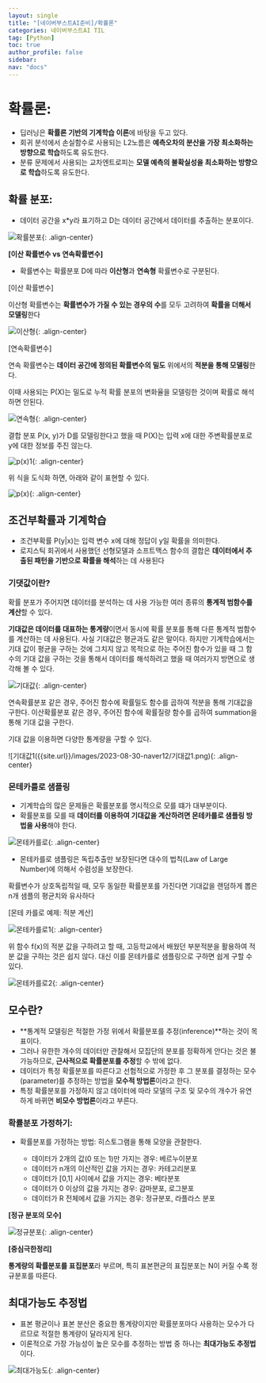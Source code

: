 ```yaml
---
layout: single
title: "[네이버부스트AI준비]/확률론"
categories: 네이버부스트AI TIL
tag: [Python]
toc: true
author_profile: false
sidebar:
nav: "docs"
---
```


# 확률론:

- 딥러닝은 **확률론 기반의 기계학습 이론**에 바탕을 두고 있다.
- 회귀 분석에서 손실함수로 사용되는 L2노름은 **예측오차의 분산을 가장 최소화하는 방향으로 학습**하도록 유도한다.
- 분류 문제에서 사용되는 교차엔트로피는 **모델 예측의 불확실성을 최소화하는 방향으로 학습**하도록 유도한다.

## 확률 분포:

- 데이터 공간을 x\*y라 표기하고 D는 데이터 공간에서 데이터를 추출하는 분포이다.

![확률분포]({{site.url}}/images/2023-08-30-naver12/확률분포.png){: .align-center}

**[이산 확률변수 vs 연속확률변수]**

- 확률변수는 확률분포 D에 따라 **이산형**과 **연속형** 확률변수로 구분된다.

[이산 확률변수]

이산형 확률변수는 **확률변수가 가질 수 있는 경우의 수**를 모두 고려하여 **확률을 더해서 모델링**한다

![이산형]({{site.url}}/images/2023-08-30-naver12/이산형.png){: .align-center}

[연속확률변수]

연속 확률변수는 **데이터 공간에 정의된 확률변수의 밀도** 위에서의 **적분을 통해 모델링**한다.

이때 사용되는 P(X)는 밀도로 누적 확률 분포의 변화율을 모델링한 것이며 확률로 해석하면 안된다.

![연속형]({{site.url}}/images/2023-08-30-naver12/연속형.png){: .align-center}

결합 분포 P(x, y)가 D를 모델링한다고 했을 때 P(X)는 입력 x에 대한 주변확률분포로 y에 대한 정보를 주진 않는다.

![p(x)1](<{{site.url}}/images/2023-08-30-naver12/p(x)1.png>){: .align-center}

위 식을 도식화 하면, 아래와 같이 표현할 수 있다.

![p(x)](<{{site.url}}/images/2023-08-30-naver12/p(x).png>){: .align-center}

## 조건부확률과 기계학습

- 조건부확률 P(y|x)는 입력 변수 x에 대해 정답이 y일 확률을 의미한다.
- 로지스틱 회귀에서 사용했던 선형모델과 소프트맥스 함수의 결합은 **데이터에서 추출된 패턴을 기반으로 확률을 해석**하는 데 사용된다

### 기댓값이란?

확률 분포가 주어지면 데이터를 분석하는 데 사용 가능한 여러 종류의 **통계적 범함수를 계산**할 수 있다.

**기대값은 데이터를 대표하는 통계량**이면서 동시에 확률 분포를 통해 다른 통계적 범함수를 계산하는 데 사용된다. 사실 기대값은 평균과도 같은 말이다. 하지만 기계학습에서는 기대 값이 평균을 구하는 것에 그치지 않고 목적으로 하는 주어진 함수가 있을 때 그 함수의 기대 값을 구하는 것을 통해서 데이터를 해석하려고 했을 때 여러가지 방면으로 생각해 볼 수 있다.

![기대값]({{site.url}}/images/2023-08-30-naver12/기대값.png){: .align-center}

연속확률분포 같은 경우, 주어진 함수에 확률밀도 함수를 곱하여 적분을 통해 기대값을 구한다.
이산확률분포 같은 경우, 주어진 함수에 확률질량 함수를 곱하여 summation을 통해 기대 값을 구한다.

기대 값을 이용하면 다양한 통계량을 구할 수 있다.

![기대값1({{site.url}}/images/2023-08-30-naver12/기대값1.png){: .align-center}

### 몬테카를로 샘플링

- 기계학습의 많은 문제들은 확률분포를 명시적으로 모를 떄가 대부분이다.
- 확률분포를 모를 때 **데이터를 이용하여 기대값을 계산하려면 몬테카를로 샘플링 방법을 사용**해야 한다.

![몬테카를로]({{site.url}}/images/2023-08-30-naver12/몬테카를로.png){: .align-center}

- 몬테카를로 샘플링은 독립추출만 보장된다면 대수의 법칙(Law of Large Number)에 의해서 수렴성을 보장한다.

확률변수가 상호독립적일 때, 모두 동일한 확률분포를 가진다면 기대값을 랜덤하게 뽑은 n개 샘플의 평균치와 유사하다

[몬테 카를로 예제: 적분 계산]

![몬테카를로1]({{site.url}}/images/2023-08-30-naver12/몬테카를로1.png){: .align-center}

위 함수 f(x)의 적분 값을 구하려고 할 때, 고등학교에서 배웠던 부분적분을 활용하여 적분 값을 구하는 것은 쉽지 않다. 대신 이를 몬테카를로 샘플링으로 구하면 쉽게 구할 수 있다.

![몬테카를로2]({{site.url}}/images/2023-08-30-naver12/몬테카를로2.png){: .align-center}

## 모수란?

- **통계적 모델링은 적절한 가정 위에서 확률분포를 추정(inference)**하는 것이 목표이다.
- 그러나 유한한 개수의 데이터만 관찰해서 모집단의 분포를 정확하게 안다는 것은 불가능하므로, **근사적으로 확률분포를 추정**할 수 밖에 없다.
- 데이터가 특정 확률분포를 따른다고 선험적으로 가정한 후 그 분포를 결정하는 모수(parameter)를 추정하는 방법을 **모수적 방법론**이라고 한다.
- 특정 확률분포를 가정하지 않고 데이터에 따라 모델의 구조 및 모수의 개수가 유연하게 바뀌면 **비모수 방법론**이라고 부른다.

### 확률분포 가정하기:

- 확률분포를 가정하는 방법: 히스토그램을 통해 모양을 관찰한다.

  - 데이터가 2개의 값(0 또는 1)만 가지는 경우: 베르누이분포
  - 데이터가 n개의 이산적인 값을 가지는 경우: 카테고리분포
  - 데이터가 [0,1] 사이에서 값을 가지는 경우: 베타분포
  - 데이터가 0 이상의 값을 가지는 경우: 감마분포, 로그분포
  - 데이터가 R 전체에서 값을 가지는 경우: 정규분포, 라플라스 분포

**[정규 분포의 모수]**

![정규분포]({{site.url}}/images/2023-08-30-naver12/정규분포.png){: .align-center}

**[중심극한정리]**

**통계량의 확률분포를 표집분포**라 부르며, 특히 표본편균의 표집분포는 N이 커질 수록 정규분포를 따른다.

## 최대가능도 추정법

- 표본 평균이나 표본 분산은 중요한 통계량이지만 확률분포마다 사용하는 모수가 다르므로 적절한 통계량이 달라지게 된다.
- 이론적으로 가장 가능성이 높은 모수를 추정하는 방법 중 하나는 **최대가능도 추정법**이다.

![최대가능도]({{site.url}}/images/2023-08-30-naver12/최대가능도.png){: .align-center}
